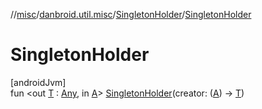 //[misc](../../../index.md)/[danbroid.util.misc](../index.md)/[SingletonHolder](index.md)/[SingletonHolder](-singleton-holder.md)

# SingletonHolder

[androidJvm]\
fun &lt;out [T](index.md) : [Any](https://kotlinlang.org/api/latest/jvm/stdlib/kotlin/-any/index.html), in [A](index.md)&gt; [SingletonHolder](-singleton-holder.md)(creator: ([A](index.md)) -&gt; [T](index.md))
